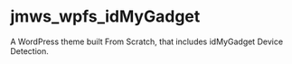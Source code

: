 # jmws_wpfs_idMyGadget
A WordPress theme built From Scratch, that includes idMyGadget Device Detection.
